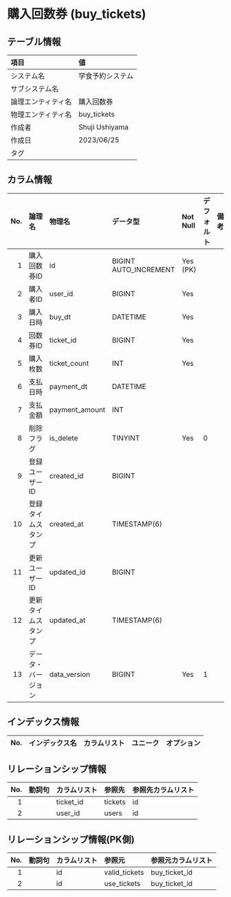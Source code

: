 # 購入回数券 (buy_tickets)

## テーブル情報

| 項目                           | 値                                                                                                   |
|:-------------------------------|:-----------------------------------------------------------------------------------------------------|
| システム名                     | 学食予約システム                                                                                     |
| サブシステム名                 |                                                                                                      |
| 論理エンティティ名             | 購入回数券                                                                                           |
| 物理エンティティ名             | buy_tickets                                                                                          |
| 作成者                         | Shuji Ushiyama                                                                                       |
| 作成日                         | 2023/06/25                                                                                           |
| タグ                           |                                                                                                      |



## カラム情報

| No. | 論理名                         | 物理名                         | データ型                       | Not Null | デフォルト           | 備考                           |
|----:|:-------------------------------|:-------------------------------|:-------------------------------|:---------|:---------------------|:-------------------------------|
|   1 | 購入回数券ID                   | id                             | BIGINT AUTO_INCREMENT          | Yes (PK) |                      |                                |
|   2 | 購入者ID                       | user_id                        | BIGINT                         | Yes      |                      |                                |
|   3 | 購入日時                       | buy_dt                         | DATETIME                       | Yes      |                      |                                |
|   4 | 回数券ID                       | ticket_id                      | BIGINT                         | Yes      |                      |                                |
|   5 | 購入枚数                       | ticket_count                   | INT                            | Yes      |                      |                                |
|   6 | 支払日時                       | payment_dt                     | DATETIME                       |          |                      |                                |
|   7 | 支払金額                       | payment_amount                 | INT                            |          |                      |                                |
|   8 | 削除フラグ                     | is_delete                      | TINYINT                        | Yes      | 0                    |                                |
|   9 | 登録ユーザーID                 | created_id                     | BIGINT                         |          |                      |                                |
|  10 | 登録タイムスタンプ             | created_at                     | TIMESTAMP(6)                   |          |                      |                                |
|  11 | 更新ユーザーID                 | updated_id                     | BIGINT                         |          |                      |                                |
|  12 | 更新タイムスタンプ             | updated_at                     | TIMESTAMP(6)                   |          |                      |                                |
|  13 | データ・バージョン             | data_version                   | BIGINT                         | Yes      | 1                    |                                |



## インデックス情報

| No. | インデックス名                 | カラムリスト                             | ユニーク   | オプション                     | 
|----:|:-------------------------------|:-----------------------------------------|:-----------|:-------------------------------|



## リレーションシップ情報

| No. | 動詞句                         | カラムリスト                             | 参照先                         | 参照先カラムリスト                       |
|----:|:-------------------------------|:-----------------------------------------|:-------------------------------|:-----------------------------------------|
|   1 |                                | ticket_id                                | tickets                        | id                                       |
|   2 |                                | user_id                                  | users                          | id                                       |



## リレーションシップ情報(PK側)

| No. | 動詞句                         | カラムリスト                             | 参照元                         | 参照元カラムリスト                       |
|----:|:-------------------------------|:-----------------------------------------|:-------------------------------|:-----------------------------------------|
|   1 |                                | id                                       | valid_tickets                  | buy_ticket_id                            |
|   2 |                                | id                                       | use_tickets                    | buy_ticket_id                            |


